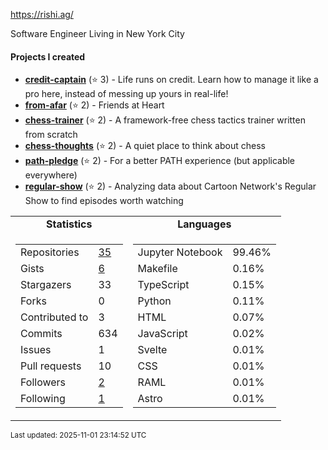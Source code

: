 https://rishi.ag/

Software Engineer Living in New York City

#### Projects I created

- [**credit-captain**](https://github.com/banflam/credit-captain) (⭐ 3) - Life runs on credit. Learn how to manage it like a pro here, instead of messing up yours in real-life!
- [**from-afar**](https://github.com/banflam/from-afar) (⭐ 2) - Friends at Heart
- [**chess-trainer**](https://github.com/banflam/chess-trainer) (⭐ 2) - A framework-free chess tactics trainer written from scratch
- [**chess-thoughts**](https://github.com/banflam/chess-thoughts) (⭐ 2) - A quiet place to think about chess
- [**path-pledge**](https://github.com/banflam/path-pledge) (⭐ 2) - For a better PATH experience (but applicable everywhere)
- [**regular-show**](https://github.com/banflam/regular-show) (⭐ 2) - Analyzing data about Cartoon Network's Regular Show to find episodes worth watching 

<table>
  <tr align="center">
    <td><b>Statistics</b></td>
    <td><b>Languages</b></td>
  </tr>
  <tr valign="top">
    <td><table>
      <tr>
        <td>Repositories</td>
        <td><a href="https://github.com/banflam?tab=repositories">
          35
        </a></td>
      </tr>
      <tr>
        <td>Gists</td>
        <td><a href="https://gist.github.com/banflam">
          6
        </a></td>
      </tr>
      <tr>
        <td>Stargazers</td>
        <td>33</td>
      </tr>
      <tr>
        <td>Forks</td>
        <td>0</td>
      </tr>
      <tr>
        <td>Contributed to</td>
        <td>3</td>
      </tr>
      <tr>
        <td>Commits</td>
        <td>634</td>
      </tr>
      <tr>
        <td>Issues</td>
        <td>1</td>
      </tr>
      <tr>
        <td>Pull requests</td>
        <td>10</td>
      </tr>
      <tr>
        <td>Followers</td>
        <td><a href="https://github.com/banflam?tab=followers">
          2
        </a></td>
      </tr>
      <tr>
        <td>Following</td>
        <td><a href="https://github.com/banflam?tab=following">
          1
        </a></td>
      </tr>
    </table></td>
    <td><table><tr><td>Jupyter Notebook</td><td>99.46%</td></tr><tr><td>Makefile</td><td>0.16%</td></tr><tr><td>TypeScript</td><td>0.15%</td></tr><tr><td>Python</td><td>0.11%</td></tr><tr><td>HTML</td><td>0.07%</td></tr><tr><td>JavaScript</td><td>0.02%</td></tr><tr><td>Svelte</td><td>0.01%</td></tr><tr><td>CSS</td><td>0.01%</td></tr><tr><td>RAML</td><td>0.01%</td></tr><tr><td>Astro</td><td>0.01%</td></tr></table></td>
  </tr>
</table>

<sub>Last updated: 2025-11-01 23:14:52 UTC</sub>
